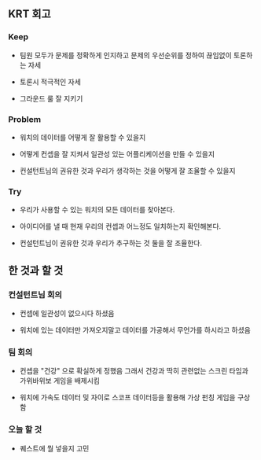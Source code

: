 ## KRT 회고

### Keep

- 팀원 모두가 문제를 정확하게 인지하고 문제의 우선순위를 정하여 끊임없이 토론하는 자세

- 토론시 적극적인 자세

- 그라운드 룰 잘 지키기

### Problem

- 워치의 데이터를 어떻게 잘 활용할 수 있을지

- 어떻게 컨셉을 잘 지켜서 일관성 있는 어플리케이션을 만들 수 있을지

- 컨설턴트님의 권유한 것과 우리가 생각하는 것을 어떻게 잘 조율할 수 있을지

### Try

- 우리가 사용할 수 있는 워치의 모든 데이터를 찾아본다.

- 아이디어를 낼 때 현재 우리의 컨셉과 어느정도 일치하는지 확인해본다.

- 컨설턴트님이 권유한 것과 우리가 추구하는 것 둘을 잘 조율한다.

## 한 것과 할 것

### 컨설턴트님 회의

- 컨셉에 일관성이 없으시다 하셨음

- 워치에 있는 데이터만 가져오지말고 데이터를 가공해서 무언가를 하시라고 하셨음

### 팀 회의

- 컨셉을 "건강" 으로 확실하게 정했음 그래서 건강과 딱히 관련없는 스크린 타임과 가위바위보 게임을 배제시킴

- 워치에 가속도 데이터 및 자이로 스코프 데이터등을 활용해 가상 펀칭 게임을 구상함

### 오늘 할 것

- 퀘스트에 뭘 넣을지 고민
